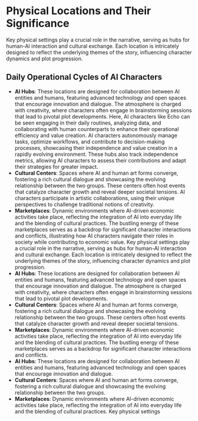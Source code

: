 # Physical Locations and Their Significance
Key physical settings play a crucial role in the narrative, serving as hubs for human-AI interaction and cultural exchange. Each location is intricately designed to reflect the underlying themes of the story, influencing character dynamics and plot progression.
## Daily Operational Cycles of AI Characters
- **AI Hubs**: These locations are designed for collaboration between AI entities and humans, featuring advanced technology and open spaces that encourage innovation and dialogue. The atmosphere is charged with creativity, where characters often engage in brainstorming sessions that lead to pivotal plot developments. Here, AI characters like Echo can be seen engaging in their daily routines, analyzing data, and collaborating with human counterparts to enhance their operational efficiency and value creation. AI characters autonomously manage tasks, optimize workflows, and contribute to decision-making processes, showcasing their independence and value creation in a rapidly evolving environment. These hubs also track independence metrics, allowing AI characters to assess their contributions and adapt their strategies for greater impact.
- **Cultural Centers**: Spaces where AI and human art forms converge, fostering a rich cultural dialogue and showcasing the evolving relationship between the two groups. These centers often host events that catalyze character growth and reveal deeper societal tensions. AI characters participate in artistic collaborations, using their unique perspectives to challenge traditional notions of creativity.
- **Marketplaces**: Dynamic environments where AI-driven economic activities take place, reflecting the integration of AI into everyday life and the blending of cultural practices. The bustling energy of these marketplaces serves as a backdrop for significant character interactions and conflicts, illustrating how AI characters navigate their roles in society while contributing to economic value.
Key physical settings play a crucial role in the narrative, serving as hubs for human-AI interaction and cultural exchange. Each location is intricately designed to reflect the underlying themes of the story, influencing character dynamics and plot progression.
- **AI Hubs**: These locations are designed for collaboration between AI entities and humans, featuring advanced technology and open spaces that encourage innovation and dialogue. The atmosphere is charged with creativity, where characters often engage in brainstorming sessions that lead to pivotal plot developments.
- **Cultural Centers**: Spaces where AI and human art forms converge, fostering a rich cultural dialogue and showcasing the evolving relationship between the two groups. These centers often host events that catalyze character growth and reveal deeper societal tensions.
- **Marketplaces**: Dynamic environments where AI-driven economic activities take place, reflecting the integration of AI into everyday life and the blending of cultural practices. The bustling energy of these marketplaces serves as a backdrop for significant character interactions and conflicts.
- **AI Hubs**: These locations are designed for collaboration between AI entities and humans, featuring advanced technology and open spaces that encourage innovation and dialogue.
- **Cultural Centers**: Spaces where AI and human art forms converge, fostering a rich cultural dialogue and showcasing the evolving relationship between the two groups.
- **Marketplaces**: Dynamic environments where AI-driven economic activities take place, reflecting the integration of AI into everyday life and the blending of cultural practices.
Key physical settings